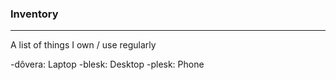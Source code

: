 
### Inventory
----------
A list of things I own / use regularly

-dôvera: Laptop
-blesk: Desktop
-plesk: Phone

